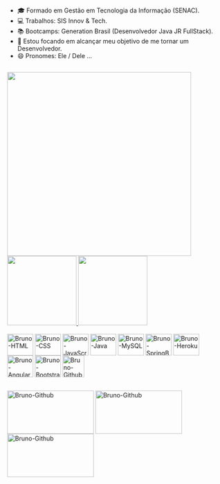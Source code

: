 - 🎓 Formado em Gestão em Tecnologia da Informação (SENAC).
- 💻 Trabalhos: SIS Innov & Tech.
- 📚 Bootcamps: Generation Brasil (Desenvolvedor Java JR FullStack).
- 🎯 Estou focando em alcançar meu objetivo de me tornar um Desenvolvedor.
- 😄 Pronomes: Ele / Dele ...
##
<img height="425em" src="https://i.imgur.com/ZkT5sJk.gif"/>
<div>
  <a href="https://github.com/BruRaptor">
  <img height="160em" src="https://github-readme-stats.vercel.app/api?username=BruRaptor&show_icons=true&theme=tokyonight&include_all_commits=true&count_private=true"/>
  <img height="160em" src="https://github-readme-stats.vercel.app/api/top-langs/?username=BruRaptor&layout=compact&langs_count=7&theme=tokyonight"/>
    </a>
    </div>
    
<div style="display: inline_block"><br>
  <img align="center" alt="Bruno-HTML" height="50" width="60" src="https://cdn.jsdelivr.net/gh/devicons/devicon/icons/html5/html5-original.svg">
  <img align="center" alt="Bruno-CSS" height="50" width="60" src="https://cdn.jsdelivr.net/gh/devicons/devicon/icons/css3/css3-original.svg">
  <img align="center" alt="Bruno-JavaScript" height="50" width="60" src="https://cdn.worldvectorlogo.com/logos/javascript-1.svg">
  <img align="center" alt="Bruno-Java" height="50" width="60" src="https://cdn.jsdelivr.net/gh/devicons/devicon/icons/java/java-original-wordmark.svg">
  <img align="center" alt="Bruno-MySQL" height="50" width="60" src="https://www.logo.wine/a/logo/MySQL/MySQL-Logo.wine.svg">
  <img align="center" alt="Bruno-SpringBoot" height="50" width="60" src="https://cdn.jsdelivr.net/gh/devicons/devicon/icons/spring/spring-original-wordmark.svg">
  <img align="center" alt="Bruno-Heroku" height="50" width="60" src="https://cdn.jsdelivr.net/gh/devicons/devicon/icons/heroku/heroku-plain-wordmark.svg">
  <img align="center" alt="Bruno-Angular" height="50" width="60" src="https://cdn.jsdelivr.net/gh/devicons/devicon/icons/angularjs/angularjs-original.svg">
  <img align="center" alt="Bruno-Bootstrap" height="50" width="60" src="https://cdn.jsdelivr.net/gh/devicons/devicon/icons/bootstrap/bootstrap-plain-wordmark.svg">
  <img align="center" alt="Bruno-Github" height="50" width="50" src="https://cdn-icons-png.flaticon.com/512/733/733553.png">
</div>

<div> <br>
  
  <a href="https://www.youtube.com/c/VidaSmart" target="_blank"><img align="center" alt="Bruno-Github" height="100" width="200" src="https://www.logo.wine/a/logo/YouTube/YouTube-Logo.wine.svg" target="_blank"></a>
  <a href="https://www.linkedin.com/in/bruno-kyo" target="_blank"><img align="center" alt="Bruno-Github" height="100" width="200" src="https://www.logo.wine/a/logo/LinkedIn/LinkedIn-Logo.wine.svg" target="_blank"></a>
  <a href = "mailto:brunoribeirokyo@gmail.com"><img align="center" alt="Bruno-Github" height="100" width="200" src="https://www.logo.wine/a/logo/Google/Google-Logo.wine.svg" target="_blank"></a>
